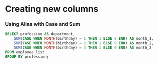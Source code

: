 # Creating new columns

### Using Alias with Case and Sum

```sql
SELECT profession AS department,
    SUM(CASE WHEN MONTH(birthday) = 1 THEN 1 ELSE 0 END) AS month_1,
    SUM(CASE WHEN MONTH(birthday) = 2 THEN 1 ELSE 0 END) AS month_2,
    SUM(CASE WHEN MONTH(birthday) = 3 THEN 1 ELSE 0 END) AS month_3
FROM employee_list
GROUP BY profession;
```
